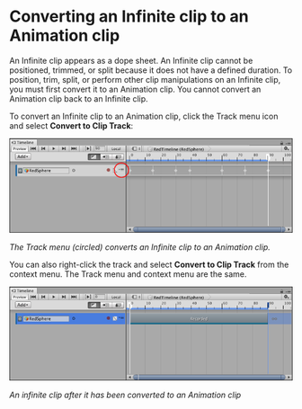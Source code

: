 # Converting an Infinite clip to an Animation clip

An Infinite clip appears as a dope sheet. An Infinite clip cannot be positioned, trimmed, or split because it does not have a defined duration. To position, trim, split, or perform other clip manipulations on an Infinite clip, you must first convert it to an Animation clip. You cannot convert an Animation clip back to an Infinite clip.

To convert an Infinite clip to an Animation clip, click the Track menu icon and select **Convert to Clip Track**: 

![The Track menu (circled) converts an Infinite clip to an Animation clip.](images/timeline_workflow_recorded_clip_track_menu.png)

_The Track menu (circled) converts an Infinite clip to an Animation clip._

You can also right-click the track and select **Convert to Clip Track** from the context menu. The Track menu and context menu are the same.

![An Infinite clip after it has been converted to an Animation clip](images/timeline_workflow_converted_clip.png)

_An infinite clip after it has been converted to an Animation clip_


